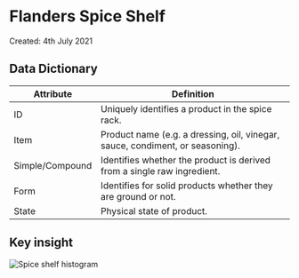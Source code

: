 # Flanders Spice Shelf

Created: 4th July 2021

## Data Dictionary

Attribute | Definition
---- | ----
ID | Uniquely identifies a product in the spice rack.
Item | Product name (e.g. a dressing, oil, vinegar, sauce, condiment, or seasoning).
Simple/Compound | Identifies whether the product is derived from a single raw ingredient.
Form | Identifies for solid products whether they are ground or not.
State | Physical state of product.

## Key insight

![Spice shelf histogram]("https://github.com/stochastictalk/flanders_spice_shelf/item-histogram.png)
